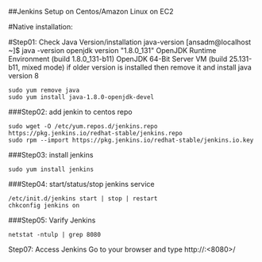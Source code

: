 ##Jenkins Setup on Centos/Amazon Linux on EC2

#Native installation:

#Step01: Check Java Version/installation
java-version
[ansadm@localhost ~]$ java -version
openjdk version "1.8.0_131"
OpenJDK Runtime Environment (build 1.8.0_131-b11)
OpenJDK 64-Bit Server VM (build 25.131-b11, mixed mode)
if older version is installed then remove it and install java version 8

```
sudo yum remove java
sudo yum install java-1.8.0-openjdk-devel
```
###Step02: add jenkin to centos repo

```
sudo wget -O /etc/yum.repos.d/jenkins.repo https://pkg.jenkins.io/redhat-stable/jenkins.repo
sudo rpm --import https://pkg.jenkins.io/redhat-stable/jenkins.io.key
```
###Step03: install jenkins

```
sudo yum install jenkins
```
###Step04: start/status/stop jenkins service

```
/etc/init.d/jenkins start | stop | restart
chkconfig jenkins on
```
###Step05: Varify Jenkins
```
netstat -ntulp | grep 8080
```

Step07: Access Jenkins
Go to your browser and type http://<ipaddress>:<8080>/